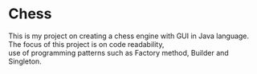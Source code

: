 # Chess
This is my project on creating a chess engine with GUI in Java language. The focus of this project is on code readability,  
use of programming patterns such as Factory method, Builder and Singleton.
